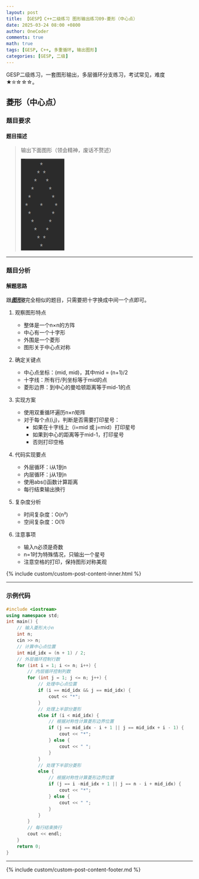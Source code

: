 ```yaml
---
layout: post
title: 【GESP】C++二级练习 图形输出练习09-菱形（中心点）
date: 2025-03-24 08:00 +0800
author: OneCoder
comments: true
math: true
tags: [GESP, C++, 多重循环, 输出图形]
categories: [GESP, 二级]
---
```

GESP二级练习，一套图形输出，多层循环分支练习，考试常见，难度★✮☆☆☆。

<!--more-->

## 菱形（中心点）

### 题目要求

#### 题目描述

>输出下面图形（领会精神，废话不赘述）
>
>![X-OneCoder](/images/post/gesp/2/09_dia_one_point.png)

---

### 题目分析

#### 解题思路

跟[***图形8***](https://www.coderli.com/gesp-2-local-08-dia-mid-pic/#google_vignette)完全相似的题目，只需要把十字换成中间一个点即可。

1. 观察图形特点
   - 整体是一个n×n的方阵
   - 中心有一个十字形
   - 外围是一个菱形
   - 图形关于中心点对称

2. 确定关键点
   - 中心点坐标：(mid, mid)，其中mid = (n+1)/2
   - 十字线：所有行/列坐标等于mid的点
   - 菱形边界：到中心的曼哈顿距离等于mid-1的点

3. 实现方案
   - 使用双重循环遍历n×n矩阵
   - 对于每个点(i,j)，判断是否需要打印星号：
     - 如果在十字线上（i=mid 或 j=mid）打印星号
     - 如果到中心的距离等于mid-1，打印星号
     - 否则打印空格

4. 代码实现要点
   - 外层循环：i从1到n
   - 内层循环：j从1到n
   - 使用abs()函数计算距离
   - 每行结束输出换行

5. 复杂度分析
   - 时间复杂度：O(n²)
   - 空间复杂度：O(1)

6. 注意事项
   - 输入n必须是奇数
   - n=1时为特殊情况，只输出一个星号
   - 注意空格的打印，保持图形对称美观

{% include custom/custom-post-content-inner.html %}

---

### 示例代码

```cpp
#include <iostream>
using namespace std;
int main() {
    // 输入菱形大小n
    int n;
    cin >> n;
    // 计算中心点位置
    int mid_idx = (n + 1) / 2;
    // 外层循环控制行数
    for (int i = 1; i <= n; i++) {
        // 内层循环控制列数
        for (int j = 1; j <= n; j++) {
            // 处理中心点位置
            if (i == mid_idx && j == mid_idx) {
                cout << "*";
            } 
            // 处理上半部分菱形
            else if (i < mid_idx) {
                // 根据对称性计算菱形边界位置
                if (j == mid_idx - i + 1 || j == mid_idx + i - 1) {
                    cout << "*";
                } else {
                    cout << " ";
                }
            } 
            // 处理下半部分菱形
            else {
                // 根据对称性计算菱形边界位置
                if (j == i -mid_idx + 1 || j == n - i + mid_idx) {
                    cout << "*";
                } else {
                    cout << " ";
                }
            }
        }
        // 每行结束换行
        cout << endl;
    }
    return 0;
}
```

---

{% include custom/custom-post-content-footer.md %}
